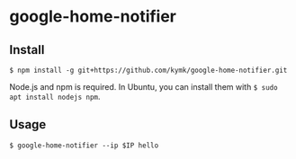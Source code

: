 # google-home-notifier

## Install

```console
$ npm install -g git+https://github.com/kymk/google-home-notifier.git
```

Node.js and npm is required. In Ubuntu, you can install them with `$ sudo apt install nodejs npm`.

## Usage

```console
$ google-home-notifier --ip $IP hello
```
